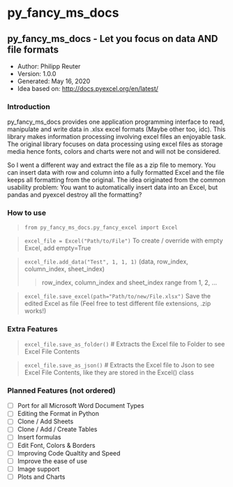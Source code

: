 # py_fancy_ms_docs

## py_fancy_ms_docs	- Let you focus on data AND file formats

- Author:		      Philipp Reuter
- Version:      	1.0.0
- Generated:    	May 16, 2020
- Idea based on:	http://docs.pyexcel.org/en/latest/


### Introduction
py_fancy_ms_docs provides one application programming interface to read, manipulate and write data in .xlsx excel formats (Maybe other too, idc). 
This library makes information processing involving excel files an enjoyable task.
The original library focuses on data processing using excel files as storage media hence fonts, colors and charts were not and will not be considered.

So I went a different way and extract the file as a zip file to memory.
You can insert data with row and column into a fully formatted Excel and the file keeps all formatting from the original.
The idea originated from the common usability problem:
You want to automatically insert data into an Excel, but pandas and pyexcel destroy all the formatting?


### How to use
> `from py_fancy_ms_docs.py_fancy_excel import Excel`

> `excel_file = Excel("Path/to/File")` To create / override with empty Excel, add empty=True

> `excel_file.add_data("Test", 1, 1, 1)` (data, row_index, column_index, sheet_index)
>   > row_index, column_index and sheet_index range from 1, 2, ...

> `excel_file.save_excel(path="Path/to/new/File.xlsx")` Save the edited Excel as file (Feel free to test different file extensions, .zip works!)

### Extra Features
> `excel_file.save_as_folder()` # Extracts the Excel file to Folder to see Excel File Contents

> `excel_file.save_as_json()` # Extracts the Excel file to Json to see Excel File Contents, like they are stored in the Excel() class


### Planned Features (not ordered)
- [ ] Port for all Microsoft Word Document Types
- [ ] Editing the Format in Python
- [ ] Clone / Add Sheets
- [ ] Clone / Add / Create Tables
- [ ] Insert formulas
- [ ] Edit Font, Colors & Borders
- [ ] Improving Code Qualtity and Speed
- [ ] Improve the ease of use
- [ ] Image support
- [ ] Plots and Charts
